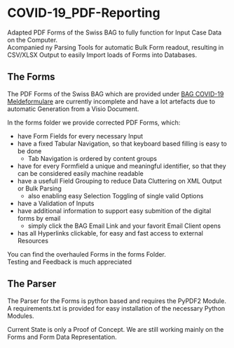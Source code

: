 # COVID-19_PDF-Reporting

Adapted PDF Forms of the Swiss BAG to fully function for Input Case Data on the Computer.  
Acompanied ny Parsing Tools for automatic Bulk Form readout, resulting in CSV/XLSX Output to easily Import loads of Forms into Databases.

## The Forms

The PDF Forms of the Swiss BAG which are provided under [BAG COVID-19 Meldeformulare](https://www.bag.admin.ch/bag/de/home/krankheiten/infektionskrankheiten-bekaempfen/meldesysteme-infektionskrankheiten/meldepflichtige-ik/meldeformulare.html) are currently incomplete and have a lot artefacts due to automatic Generation from a Visio Document.

In the forms folder we provide corrected PDF Forms, which:

* have Form Fields for every necessary Input
* have a fixed Tabular Navigation, so that keyboard based filling is easy to be done
  * Tab Navigation is ordered by content groups
* have for every Formfield a unique and meaningful identifier, so that they can be considered easily machine readable
* have a usefull Field Grouping to reduce Data Cluttering on XML Output or Bulk Parsing
  * also enabling easy Selection Toggling of single valid Options
* have a Validation of Inputs
* have additional information to support easy submition of the digital forms by email
  * simply click the BAG Email Link and your favorit Email Client opens
* has all Hyperlinks clickable, for easy and fast access to external Resources

You can find the overhauled Forms in the forms Folder.  
Testing and Feedback is much appreciated

## The Parser

The Parser for the Forms is python based and requires the PyPDF2 Module. A requirements.txt is provided for easy installation of the necessary Python Modules.

Current State is only a Proof of Concept. We are still working mainly on the Forms and Form Data Representation.
